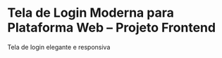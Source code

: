 # Tela de Login Moderna para Plataforma Web – Projeto Frontend
 Tela de login elegante e responsiva
